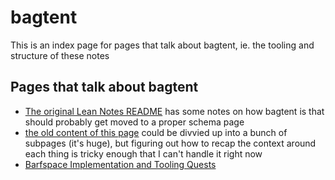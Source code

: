 # bagtent

This is an index page for pages that talk about bagtent, ie. the tooling and structure of these notes

## Pages that talk about bagtent

- [The original Lean Notes README][Lean Notes] has some notes on how bagtent is that should probably get moved to a proper schema page
- [the old content of this page][barfbarf] could be divvied up into a bunch of subpages (it's huge), but figuring out how to recap the context around each thing is tricky enough that I can't handle it right now
- [Barfspace Implementation and Tooling Quests][BIT]

[Lean Notes]: ba00b8cb-9d05-4aef-bd50-0990f82dd723.md
[barfbarf]: 9432d8de-485e-4253-8dcb-e8ed3dda45f9.md
[BIT]: 30ec2e6e-47d0-496a-a523-0732b35aea8a.md
